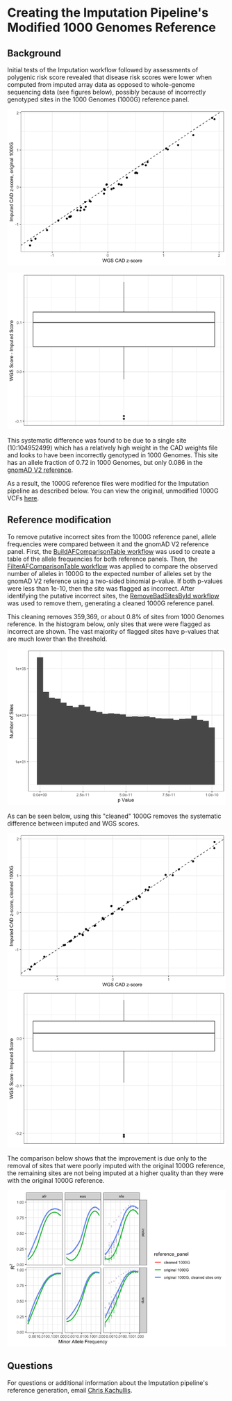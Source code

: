 # Creating the Imputation Pipeline's Modified 1000 Genomes Reference

## Background
Initial tests of the Imputation workflow followed by assessments of polygenic risk score revealed that disease risk scores were lower when computed from imputed array data as opposed to whole-genome sequencing data (see figures below), possibly because of incorrectly genotyped sites in the 1000 Genomes (1000G) reference panel. 

![](imputed_vs_wgs_scores_original_1kg-1.png)

![](imputed_vs_wgs_scores_original_1kg-2.png)

This systematic difference was found to be due to a single site (10:104952499) which has a relatively high weight in the CAD weights file and looks to have been incorrectly genotyped in 1000 Genomes. This site has an allele fraction of 0.72 in 1000 Genomes, but only 0.086 in the [gnomAD V2 reference](https://gnomad.broadinstitute.org/). 


As a result, the 1000G reference files were modified for the Imputation pipeline as described below. You can view the original, unmodified 1000G VCFs [here](https://ftp.1000genomes.ebi.ac.uk/vol1/ftp/release/20130502/). 

## Reference modification 
To remove putative incorrect sites from the 1000G reference panel, allele frequencies were compared between it and the gnomAD V2 reference panel. First, the [BuildAFComparisonTable workflow](https://github.com/broadinstitute/warp/tree/develop/scripts/BuildAFComparisonTable.wdl) was used to create a table of the allele frequencies for both reference panels. Then, the [FilterAFComparisonTable workflow](https://github.com/broadinstitute/warp/tree/develop/scripts/FilterAFComparisonTable.wdl) was applied to compare the observed number of alleles in 1000G to the expected number of alleles set by the gnomAD V2 reference using a two-sided binomial p-value. If both p-values were less than 1e-10, then the site was flagged as incorrect. After identifying the putative incorrect sites, the [RemoveBadSitesById workflow](https://github.com/broadinstitute/warp/tree/develop/scripts/RemoveBadSitesById.wdl) was used to remove them, generating a cleaned 1000G reference panel. 

This cleaning removes 359,369, or about 0.8% of sites from 1000 Genomes reference. In the histogram below, only sites that were were flagged as incorrect are shown. The vast majority of flagged sites have p-values that are much lower than the threshold.

![](method_2_p-value_histogram-1.png)

As can be seen below, using this "cleaned" 1000G removes the systematic difference between imputed and WGS scores.

![](imputed_vs_wgs_scores_cleaned_method_2_1kg-1.png)
![](imputed_vs_wgs_scores_cleaned_method_2_1kg-2.png)

The comparison below shows that the improvement is due only to the removal of sites that were poorly imputed with the original 1000G reference, the remaining sites are not being imputed at a higher quality than they were with the original 1000G reference. 

![](cleaned_vs_original_compare_to_gnomad_af_method_correlations-1.png)


## Questions 
For questions or additional information about the Imputation pipeline's reference generation, email [Chris Kachullis](mailto:ckachuli@broadinstitute.org).

